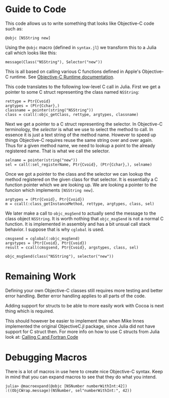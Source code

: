 # Guide to Code

This code allows us to write something that looks like Objective-C code such as:

    @objc [NSString new]

Using the `@objc` macro (defined in `syntax.jl`) we transform this to a Julia call which looks like this:

    message(Class("NSString"), Selector("new"))

This is all based on calling various C functions defined in Apple's Objective-C runtime. See [Objective-C Runtime documentation](https://developer.apple.com/documentation/objectivec/objective-c_runtime?language=objc).

This code translates to the following low-level C call in Julia. First we get a pointer to some C struct representing the class named `NSString`:

    rettype = Ptr{Cvoid}
    argtypes = (Ptr{Cchar},)
    classname = pointer(string("NSString"))
    class = ccall(:objc_getClass, rettype, argtypes, classname)

Next we get a pointer to a C struct representing the selector. In Objective-C terminology, the _selector_ is what we use to select the method to call. In essence it is just a text string of the method name. However to speed up things Objective-C requires reuse the same string over and over again. Thus for a given method name, we need to lookup a point to the already registered name. That is what we call the selector.

    selname = pointer(string("new"))
    sel = call(:sel_registerName, Ptr{Cvoid}, (Ptr{Cchar},), selname)

Once we got a pointer to the class and the selector we can lookup the method registered on the given class for that selector. It is essentially a C function pointer which we are looking up. We are looking a pointer to the funcion which implements `[NSString new]`.

    argtypes = (Ptr{Cvoid}, Ptr{Cvoid})
    m = ccall(:class_getInstanceMethod, rettype, argtypes, class, sel)

We later make a call to `objc_msgSend` to actually send the message to the class object `NSString`. It is worth nothing that `objc_msgSend` is not a normal C function. It is implemented in assembly and has a bit unsual call stack behavior. I suppose that is why `cglobal` is used.

    cmsgsend = cglobal(:objc_msgSend)
    argstypes = (Ptr{Cvoid}, Ptr{Cvoid})
    result = ccall(cmsgsend, Ptr{Cvoid}, argstypes, class, sel)

    objc_msgSend(class("NSString"), selector("new"))
    
# Remaining Work
Defining your own Objective-C classes still requires more testing and better error handling. Better error handling applies to all parts of the code.

Adding support for structs to be able to more easily work with Cocoa is next thing which is required.

This should however be easier to implement than when Mike Innes implemented the
original ObjectiveC.jl package, since Julia did not have support for C struct then. For more info on how to use C structs from Julia look at: [Calling C and Fortran Code](https://docs.julialang.org/en/v1/manual/calling-c-and-fortran-code/)

# Debugging Macros
There is a lot of macros in use here to create nice Objective-C syntax. Keep in mind that you can expand macros to see that they do what you intend.


    julia> @macroexpand(@objc [NSNumber numberWithInt:42])
    :((ObjCWrap.message)(NSNumber, sel"numberWithInt:", 42))
